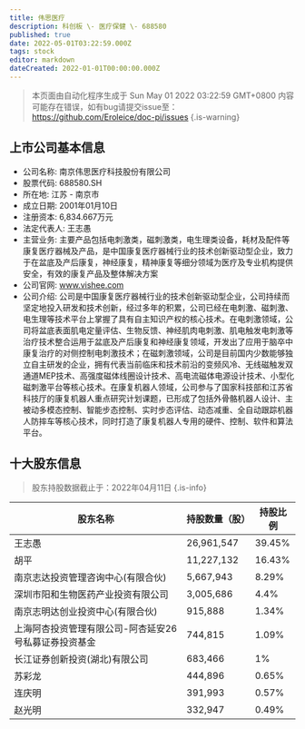 ```yaml
---
title: 伟思医疗
description: 科创板 \- 医疗保健 \- 688580
published: true
date: 2022-05-01T03:22:59.000Z
tags: stock
editor: markdown
dateCreated: 2022-01-01T00:00:00.000Z
---
```


> 本页面由自动化程序生成于 Sun May 01 2022 03:22:59 GMT+0800
> 内容可能存在错误，如有bug请提交issue至：https://github.com/Eroleice/doc-pi/issues
{.is-warning}

## 上市公司基本信息
- 公司名称: 南京伟思医疗科技股份有限公司
- 股票代码: 688580.SH
- 所在地: 江苏 - 南京市
- 成立日期: 2001年01月10日
- 注册资本: 6,834.667万元
- 法定代表人: 王志愚
- 主营业务: 主要产品包括电刺激类，磁刺激类，电生理类设备，耗材及配件等康复医疗器械及产品，是中国康复医疗器械行业的技术创新驱动型企业，致力于在盆底及产后康复，神经康复，精神康复等细分领域为医疗及专业机构提供安全，有效的康复产品及整体解决方案
- 公司官网: www.vishee.com
- 公司介绍: 公司是中国康复医疗器械行业的技术创新驱动型企业，公司持续而坚定地投入研发和技术创新，经过多年的积累，公司已经在电刺激、磁刺激、电生理等技术平台上掌握了具有自主知识产权的核心技术。在电刺激领域，公司将盆底表面肌电定量评估、生物反馈、神经肌肉电刺激、肌电触发电刺激等治疗技术整合运用于盆底及产后康复和神经康复领域，开发出了应用于脑卒中康复治疗的对侧控制电刺激技术；在磁刺激领域，公司是目前国内少数能够独立自主研发的企业，拥有代表当前临床和技术前沿的变频风冷、无线磁触发双通道MEP技术、高强度磁体线圈设计技术、高电流磁体电源设计技术、小型化磁刺激平台等核心技术。在康复机器人领域，公司参与了国家科技部和江苏省科技厅的康复机器人重点研究计划课题，已形成了包括外骨骼机器人设计、主被动多模态控制、智能步态控制、实时步态评估、动态减重、全自动跟踪机器人防摔车等核心技术，同时打造了康复机器人专用的硬件、控制、软件和算法平台。


## 十大股东信息
> 股东持股数据截止于：2022年04月11日
{.is-info}

| 股东名称 | 持股数量（股） | 持股比例 |
| --- | --- | --- |
| 王志愚 | 26,961,547 | 39.45% |
| 胡平 | 11,227,132 | 16.43% |
| 南京志达投资管理咨询中心(有限合伙) | 5,667,943 | 8.29% |
| 深圳市阳和生物医药产业投资有限公司 | 3,005,686 | 4.4% |
| 南京志明达创业投资中心(有限合伙) | 915,888 | 1.34% |
| 上海阿杏投资管理有限公司-阿杏延安26号私募证券投资基金 | 744,815 | 1.09% |
| 长江证券创新投资(湖北)有限公司 | 683,466 | 1% |
| 苏彩龙 | 444,896 | 0.65% |
| 连庆明 | 391,993 | 0.57% |
| 赵光明 | 332,947 | 0.49% |




